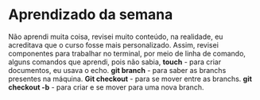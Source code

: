 # Aprendizado da semana

Não aprendi muita coisa, revisei muito conteúdo, na realidade, eu acreditava que o curso fosse mais personalizado. Assim, revisei componentes para trabalhar no terminal, por meio de linha de comando, alguns comandos que aprendi, pois não sabia, **touch** - para criar documentos, eu usava o echo. **git branch** - para saber as branchs presentes na máquina. **Git checkout** - para se mover entre as branchs. **git checkout -b** - para criar e se mover para uma nova branch.
